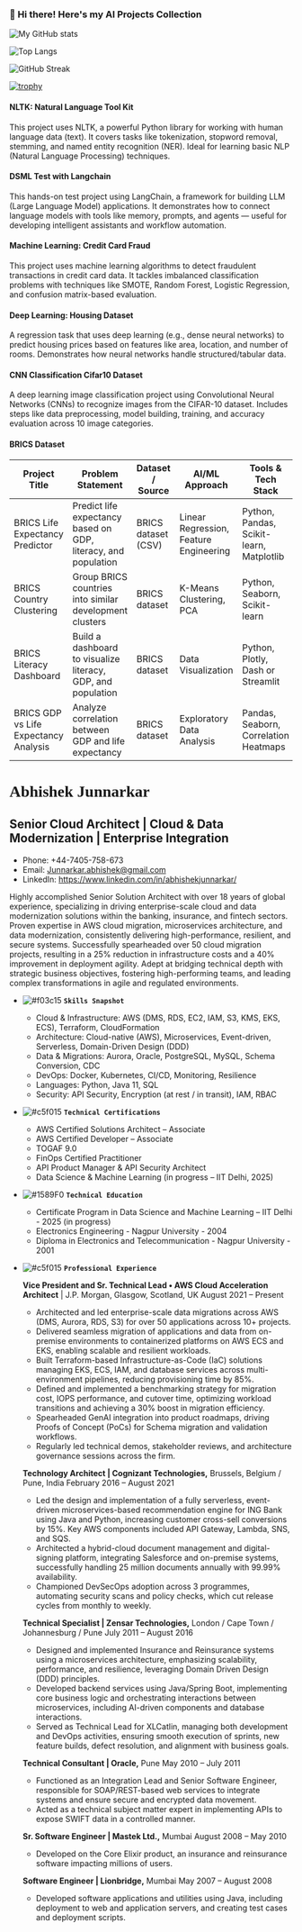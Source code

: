 ### 👋 Hi there! Here's my AI Projects Collection

![My GitHub stats](https://github-readme-stats.vercel.app/api?username=AbhishekJunnarkar&show_icons=true&theme=radical)

![Top Langs](https://github-readme-stats.vercel.app/api/top-langs/?username=AbhishekJunnarkar&layout=compact)

![GitHub Streak](https://github-readme-streak-stats.herokuapp.com/?user=AbhishekJunnarkar)

[![trophy](https://github-profile-trophy.vercel.app/?username=AbhishekJunnarkar)](https://github.com/ryo-ma/github-profile-trophy)

#### NLTK: Natural Language Tool Kit
This project uses NLTK, a powerful Python library for working with human language data (text). It
covers tasks like tokenization, stopword removal, stemming, and named entity recognition (NER). Ideal for learning basic NLP (Natural Language Processing) techniques.

#### DSML Test with Langchain
This hands-on test project using LangChain, a framework for building LLM (Large Language Model) applications. It demonstrates how to connect language models with tools like memory, prompts, and agents — useful for developing intelligent assistants and workflow automation.

#### Machine Learning: Credit Card Fraud
This project uses machine learning algorithms to detect fraudulent transactions in credit card data. It tackles imbalanced classification problems with techniques like SMOTE, Random Forest, Logistic Regression, and confusion matrix-based evaluation.

#### Deep Learning: Housing Dataset
A regression task that uses deep learning (e.g., dense neural networks) to predict housing prices based on features like area, location, and number of rooms. Demonstrates how neural networks handle structured/tabular data.

#### CNN Classification Cifar10 Dataset
A deep learning image classification project using Convolutional Neural Networks (CNNs) to recognize images from the CIFAR-10 dataset. Includes steps like data preprocessing, model building, training, and accuracy evaluation across 10 image categories.

#### BRICS Dataset

| Project Title                         | Problem Statement                                              | Dataset / Source    | AI/ML Approach                         | Tools & Tech Stack                       | Key Outcome                                                | GitHub Link                                                            |
| ------------------------------------- | -------------------------------------------------------------- | ------------------- | -------------------------------------- | ---------------------------------------- | ---------------------------------------------------------- | ---------------------------------------------------------------------- |
| BRICS Life Expectancy Predictor       | Predict life expectancy based on GDP, literacy, and population | BRICS dataset (CSV) | Linear Regression, Feature Engineering | Python, Pandas, Scikit-learn, Matplotlib | Model predicts life expectancy with 92% R² score           | *[GitHub](https://github.com/AbhishekJunnarkar/brics-dataset-ai-analysis/tree/main/01_life_expectancy_predictor)* |
| BRICS Country Clustering              | Group BRICS countries into similar development clusters        | BRICS dataset       | K-Means Clustering, PCA                | Python, Seaborn, Scikit-learn            | Countries grouped into 2 clusters: High vs Mid development | *[GitHub](https://github.com/AbhishekJunnarkar/brics-dataset-ai-analysis/tree/main/02_country_clustering)*      |
| BRICS Literacy Dashboard              | Build a dashboard to visualize literacy, GDP, and population   | BRICS dataset       | Data Visualization                     | Python, Plotly, Dash or Streamlit        | Interactive dashboard for data storytelling                | *[GitHub](https://github.com/AbhishekJunnarkar/brics-dataset-ai-analysis/tree/main/04_literacy_dashboard)*       |
| BRICS GDP vs Life Expectancy Analysis | Analyze correlation between GDP and life expectancy            | BRICS dataset       | Exploratory Data Analysis              | Pandas, Seaborn, Correlation Heatmaps    | Strong positive correlation visualized                     | *[GitHub](https://github.com/AbhishekJunnarkar/brics-dataset-ai-analysis/tree/main/03_gdp_life_correlation)*    |


# <span style="font-family: 'Lucida Console';">Abhishek Junnarkar</span>

## Senior Cloud Architect | Cloud & Data Modernization | Enterprise Integration

- Phone: +44-7405-758-673 
- Email: Junnarkar.abhishek@gmail.com 
- LinkedIn: https://www.linkedin.com/in/abhishekjunnarkar/

Highly accomplished Senior Solution Architect with over 18 years of global experience, specializing in driving enterprise-scale cloud and data modernization solutions within the banking, insurance, and fintech sectors. Proven expertise in AWS cloud migration, microservices architecture, and data modernization, consistently delivering high-performance, resilient, and secure systems. Successfully spearheaded over 50 cloud migration projects, resulting in a 25% reduction in infrastructure costs and a 40% improvement in deployment agility. Adept at bridging technical depth with strategic business objectives, fostering high-performing teams, and leading complex transformations in agile and regulated environments.


- ![#f03c15](https://via.placeholder.com/15/f03c15/000000?text=+) **`Skills Snapshot`**

    - Cloud & Infrastructure: AWS (DMS, RDS, EC2, IAM, S3, KMS, EKS, ECS), Terraform, CloudFormation
    - Architecture: Cloud-native (AWS), Microservices, Event-driven, Serverless, Domain-Driven Design (DDD)
    - Data & Migrations: Aurora, Oracle, PostgreSQL, MySQL, Schema Conversion, CDC
    - DevOps: Docker, Kubernetes, CI/CD, Monitoring, Resilience
    - Languages: Python, Java 11, SQL
    - Security: API Security, Encryption (at rest / in transit), IAM, RBAC

 
- ![#c5f015](https://via.placeholder.com/15/c5f015/000000?text=+) **`Technical Certifications`**

    - AWS Certified Solutions Architect – Associate
    - AWS Certified Developer – Associate
    - TOGAF 9.0
    - FinOps Certified Practitioner
    - API Product Manager & API Security Architect
    - Data Science & Machine Learning (in progress – IIT Delhi, 2025)

  
- ![#1589F0](https://via.placeholder.com/15/1589F0/000000?text=+) **`Technical Education`**

    - Certificate Program in Data Science and Machine Learning – IIT Delhi - 2025 (in progress)
    - Electronics Engineering - Nagpur University - 2004
    - Diploma in Electronics and Telecommunication - Nagpur University - 2001

- ![#c5f015](https://via.placeholder.com/15/c5f015/000000?text=+) **`Professional Experience`**

  **Vice President and Sr. Technical Lead • AWS Cloud Acceleration Architect** | J.P. Morgan, Glasgow, Scotland, UK August 2021 – Present

     - Architected and led enterprise-scale data migrations across AWS (DMS, Aurora, RDS, S3) for over 50 applications across 10+ projects.
     - Delivered seamless migration of applications and data from on-premise environments to containerized platforms on AWS ECS and EKS, enabling scalable and resilient workloads.
     - Built Terraform-based Infrastructure-as-Code (IaC) solutions managing EKS, ECS, IAM, and database services across multi-environment pipelines, reducing provisioning time by 85%.
     - Defined and implemented a benchmarking strategy for migration cost, IOPS performance, and cutover time, optimizing workload transitions and achieving a 30% boost in migration efficiency.
     - Spearheaded GenAI integration into product roadmaps, driving Proofs of Concept (PoCs) for Schema migration and validation workflows.
     - Regularly led technical demos, stakeholder reviews, and architecture governance sessions across the firm.
 
   **Technology Architect | Cognizant Technologies,** Brussels, Belgium / Pune, India February 2016 – August 2021

     - Led the design and implementation of a fully serverless, event-driven microservices-based recommendation engine for ING Bank using Java and Python, increasing customer cross-sell conversions by 15%. Key AWS components included API Gateway, Lambda, SNS, and SQS.
     - Architected a hybrid-cloud document management and digital-signing platform, integrating Salesforce and on-premise systems, successfully handling 25 million documents annually with 99.99% availability.
     - Championed DevSecOps adoption across 3 programmes, automating security scans and policy checks, which cut release cycles from monthly to weekly.

   **Technical Specialist | Zensar Technologies,** London / Cape Town / Johannesburg / Pune July 2011 – August 2016

     - Designed and implemented Insurance and Reinsurance systems using a microservices architecture, emphasizing scalability, performance, and resilience, leveraging Domain Driven Design (DDD) principles.
     - Developed backend services using Java/Spring Boot, implementing core business logic and orchestrating interactions between microservices, including AI-driven components and database interactions.
     - Served as Technical Lead for XLCatlin, managing both development and DevOps activities, ensuring smooth execution of sprints, new feature builds, defect resolution, and alignment with business goals.


   **Technical Consultant | Oracle,** Pune May 2010 – July 2011
    - Functioned as an Integration Lead and Senior Software Engineer, responsible for SOAP/REST-based web services to integrate systems and ensure secure and encrypted data movement.
    - Acted as a technical subject matter expert in implementing APIs to expose SWIFT data in a controlled manner.


   **Sr. Software Engineer | Mastek Ltd.,** Mumbai August 2008 – May 2010
    - Developed on the Core Elixir product, an insurance and reinsurance software impacting millions of users.

   **Software Engineer | Lionbridge,** Mumbai May 2007 – August 2008
    - Developed software applications and utilities using Java, including deployment to web and application servers, and creating test cases and deployment scripts.

